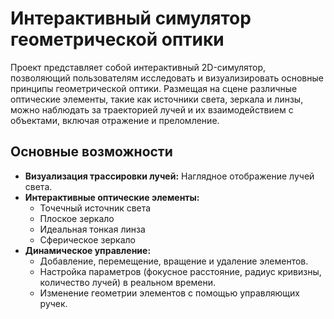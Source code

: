 # Интерактивный симулятор геометрической оптики

Проект представляет собой интерактивный 2D-симулятор, позволяющий пользователям исследовать и визуализировать основные принципы геометрической оптики. Размещая на сцене различные оптические элементы, такие как источники света, зеркала и линзы, можно наблюдать за траекторией лучей и их взаимодействием с объектами, включая отражение и преломление.

## Основные возможности

* **Визуализация трассировки лучей:** Наглядное отображение лучей света.
* **Интерактивные оптические элементы:**
    * Точечный источник света
    * Плоское зеркало
    * Идеальная тонкая линза
    * Сферическое зеркало
* **Динамическое управление:**
    * Добавление, перемещение, вращение и удаление элементов.
    * Настройка параметров (фокусное расстояние, радиус кривизны, количество лучей) в реальном времени.
    * Изменение геометрии элементов с помощью управляющих ручек.

